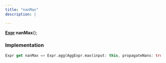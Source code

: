 ```yaml
---
title: "nanMax"
description: |

---
```

<span class="dart-code"><strong>[Expr] nanMax</strong>();</span>


### Implementation
```dart
Expr get nanMax => Expr.agg(AggExpr.max(input: this, propagateNans: true));
```

[Expr]: /reference/classes/expr/